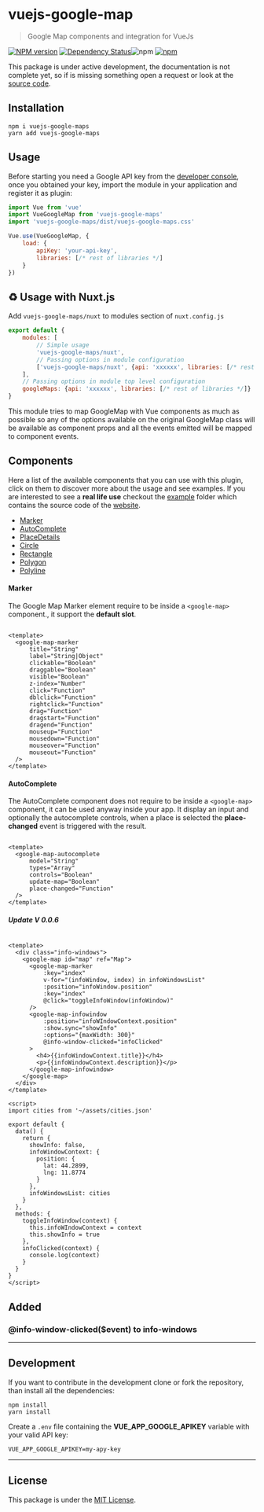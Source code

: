 # vuejs-google-map

> Google Map components and integration for VueJs

[![NPM version][npm-image]][npm-url] [![Dependency Status][daviddm-image]][daviddm-url]![npm](https://img.shields.io/npm/dm/vuejs-google-maps?style=flat-square)
[![npm](https://img.shields.io/npm/dt/vuejs-google-maps.svg?style=flat-square)](https://npmjs.com/package/vuejs-google-maps)

This package is under active development, the documentation is not complete yet, so if is missing something open a
request or look at the [source code](https://github.com/chantouchsek/vuejs-google-map).

## Installation

```
npm i vuejs-google-maps
yarn add vuejs-google-maps
```

## Usage

Before starting you need a Google API key from the [developer console](http://console.developers.google.com/), once you
obtained your key, import the module in your application and register it as plugin:

```js
import Vue from 'vue'
import VueGoogleMap from 'vuejs-google-maps'
import 'vuejs-google-maps/dist/vuejs-google-maps.css'

Vue.use(VueGoogleMap, {
    load: {
        apiKey: 'your-api-key',
        libraries: [/* rest of libraries */]
    }
})
```

## ♻️ Usage with Nuxt.js

Add `vuejs-google-maps/nuxt` to modules section of `nuxt.config.js`

```js
export default {
    modules: [
        // Simple usage
        'vuejs-google-maps/nuxt',
        // Passing options in module configuration
        ['vuejs-google-maps/nuxt', {api: 'xxxxxx', libraries: [/* rest of libraries */]}]
    ],
    // Passing options in module top level configuration
    googleMaps: {api: 'xxxxxx', libraries: [/* rest of libraries */]}
}
```

This module tries to map GoogleMap with Vue components as much as possible so any of the options available on the
original GoogleMap class will be available as component props and all the events emitted will be mapped to component
events.

## Components

Here a list of the available components that you can use with this plugin, click on them to discover more about the
usage and see examples. If you are interested to see a __real life use__ checkout
the [example](https://github.com/chantouchsek/vuejs-google-maps/tree/master/demo) folder which contains the source code
of the [website](https://google-maps.chantouch.me).

* [Marker](#marker)
* [AutoComplete](#autocomplete)
* [PlaceDetails](#placedetails)
* [Circle](#circle)
* [Rectangle](#rectangle)
* [Polygon](#polygon)
* [Polyline](#polyline)

#### Marker

The Google Map Marker element require to be inside a `<google-map>` component., it support the __default slot__.

```vue

<template>
  <google-map-marker
      title="String"
      label="String|Object"
      clickable="Boolean"
      draggable="Boolean"
      visible="Boolean"
      z-index="Number"
      click="Function"
      dblclick="Function"
      rightclick="Function"
      drag="Function"
      dragstart="Function"
      dragend="Function"
      mouseup="Function"
      mousedown="Function"
      mouseover="Function"
      mouseout="Function"
  />
</template>
```

#### AutoComplete

The AutoComplete component does not require to be inside a `<google-map>` component, it can be used anyway inside your
app. It display an input and optionally the autocomplete controls, when a place is selected the __place-changed__ event
is triggered with the result.

```vue

<template>
  <google-map-autocomplete
      model="String"
      types="Array"
      controls="Boolean"
      update-map="Boolean"
      place-changed="Function"
  />
</template>
```

##### Update V 0.0.6

````vue

<template>
  <div class="info-windows">
    <google-map id="map" ref="Map">
      <google-map-marker
          :key="index"
          v-for="(infoWindow, index) in infoWindowsList"
          :position="infoWindow.position"
          :key="index"
          @click="toggleInfoWindow(infoWindow)"
      />
      <google-map-infowindow
          :position="infoWIndowContext.position"
          :show.sync="showInfo"
          :options="{maxWidth: 300}"
          @info-window-clicked="infoClicked"
      >
        <h4>{{infoWindowContext.title}}</h4>
        <p>{{infoWindowContext.description}}</p>
      </google-map-infowindow>
    </google-map>
  </div>
</template>

<script>
import cities from '~/assets/cities.json'

export default {
  data() {
    return {
      showInfo: false,
      infoWindowContext: {
        position: {
          lat: 44.2899,
          lng: 11.8774
        }
      },
      infoWindowsList: cities
    }
  },
  methods: {
    toggleInfoWindow(context) {
      this.infoWIndowContext = context
      this.showInfo = true
    },
    infoClicked(context) {
      console.log(context)
    }
  }
}
</script>
````

## Added

### @info-window-clicked($event) to info-windows

---

## Development

If you want to contribute in the development clone or fork the repository, than install all the dependencies:

```
npm install
yarn install
```

Create a `.env` file containing the __VUE_APP_GOOGLE_APIKEY__ variable with your valid API key:

```env
VUE_APP_GOOGLE_APIKEY=my-apy-key
```

---

## License

This package is under the [MIT License](LICENSE).

[npm-image]: https://badge.fury.io/js/vuejs-google-maps.svg

[npm-url]: https://npmjs.org/package/vuejs-google-maps

[daviddm-image]: https://david-dm.org/chantouchsek/vuejs-google-maps.svg?theme=shields.io

[daviddm-url]: https://david-dm.org/chantouchsek/vuejs-google-maps.svg

